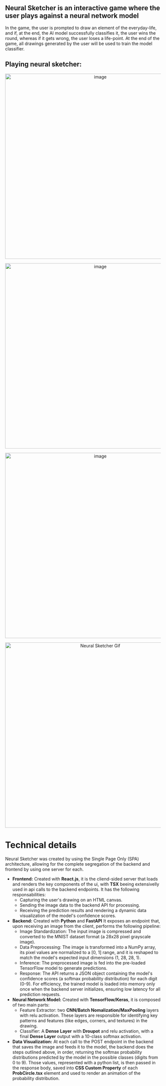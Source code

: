 ## Neural Sketcher is an interactive game where the user plays against a neural network model

In the game, the user is prompted to draw an element of the everyday-life, and if, at the end, the AI model successfully classifies it, the user wins the round, whereas if it gets wrong, the user loses a life-point. At the end of the game, all drawings generated by the user will be used to train the model classifier.

## Playing neural sketcher:
<p align="center">
  <img width="600" alt="image" src="https://github.com/user-attachments/assets/776dd26d-902e-4818-b475-9705431a7a04" />
</p>
<p align="center">
  <img width="600" alt="image" src="https://github.com/user-attachments/assets/05ed92cd-bc36-44c8-8034-b68fb7bd1e59" />
</p>
<p align="center">
  <img width="600" alt="image" src="https://github.com/user-attachments/assets/15d88d26-f1f1-4d7b-b32c-51c04e39d9dd" />
</p>
<p align="center">
  <img width="600" src="https://github.com/user-attachments/assets/d0119f05-3cfe-4d61-82d1-fa87fab6ad4a" alt="Neural Sketcher Gif" />
</p>



# Technical details
Neural Sketcher was created by using the Single Page Only (SPA) architecture, allowing for the complete segregation of the backend and frontend by using one server for each.
* **Frontend:** Created with **React.js**, it is the cliend-sided server that loads and renders the key components of the ui, with **TSX** beeing extensivelly used in api calls to the backend endpoints. It has the following responsabilities:
  * Capturing the user's drawing on an HTML canvas.
  * Sending the image data to the backend API for processing.
  * Receiving the prediction results and rendering a dynamic data visualization of the model's confidence scores.
* **Backend:** Created with **Python** and **FastAPI** It exposes an endpoint that, upon receiving an image from the client, performs the following pipeline:
  * Image Standardization: The input image is compressed and converted to the MNIST dataset format (a 28x28 pixel grayscale image).
  * Data Preprocessing: The image is transformed into a NumPy array, its pixel values are normalized to a [0, 1] range, and it is reshaped to match the model's expected input dimensions (1, 28, 28, 1).
  * Inference: The preprocessed image is fed into the pre-loaded TensorFlow model to generate predictions.
  * Response: The API returns a JSON object containing the model's confidence scores (a softmax probability distribution) for each digit (0-9).
For efficiency, the trained model is loaded into memory only once when the backend server initializes, ensuring low latency for all prediction requests.
* **Neural Network Model:** Created with **TensorFlow/Keras**, it is composed of two main parts:
  * Feature Extractor: two **CNN/Batch Nomalization/MaxPooling** layers with relu activation. These layers are responsible for identifying key patterns and features (like edges, corners, and textures) in the drawing.
  * Classifier: A **Dense Layer** with **Droupot** and relu activation, with a final **Dense Layer** output with a 10-class softmax activation.
* **Data Visualization:** At each call to the POST endpoint in the backend that saves the image and feeds it to the model, the backend does the steps outlined above, in order, returning the softmax probability distributions predicted by the model in the possible classes (digits from 0 to 9). Those values, represented with a python list, is then passed in the response body, saved into **CSS Custom Property** of each **ProbCircle.tsx** element and used to render an animation of the probability distribution.
